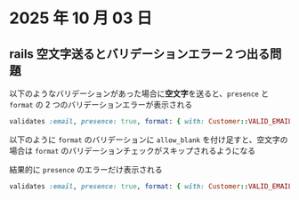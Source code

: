 # 2025 年 10 月 03 日

## rails 空文字送るとバリデーションエラー２つ出る問題

以下のようなバリデーションがあった場合に**空文字**を送ると、`presence` と `format` の 2 つのバリデーションエラーが表示される

```rb
validates :email, presence: true, format: { with: Customer::VALID_EMAIL_REGEX }
```

以下のように `format` のバリデーションに `allow_blank` を付け足すと、空文字の場合は `format` のバリデーションチェックがスキップされるようになる

結果的に `presence` のエラーだけ表示される

```rb
validates :email, presence: true, format: { with: Customer::VALID_EMAIL_REGEX, allow_blank: true }
```
